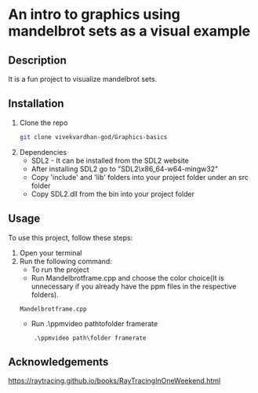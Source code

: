 # An intro to graphics using mandelbrot sets as a visual example

## Description
It is a fun project to visualize mandelbrot sets.


## Installation

1. Clone the repo
    ```sh
    git clone vivekvardhan-god/Graphics-basics
    ```
2. Dependencies
    - SDL2 - It can be installed from the SDL2 website
    - After installing SDL2 go to "SDL2\x86_64-w64-mingw32"
    - Copy 'include' and 'lib' folders into your project folder under an src folder
    - Copy SDL2.dll from the bin into your project folder
   
## Usage

To use this project, follow these steps:

1. Open your terminal
2. Run the following command:
    - To run the project
    - Run Mandelbrotframe.cpp and choose the color choice(It is unnecessary if you already have the ppm files in the respective folders).
   ```
   Mandelbrotframe.cpp
   ```
    - Run .\ppmvideo pathtofolder framerate
   ```
       .\ppmvideo path\folder framerate
   ```

## Acknowledgements
https://raytracing.github.io/books/RayTracingInOneWeekend.html
